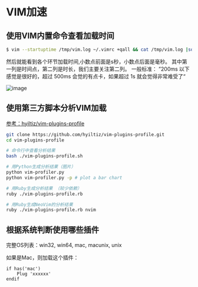 # VIM加速


## 使用VIM内置命令查看加载时间

```sh
$ vim --startuptime /tmp/vim.log ~/.vimrc +qall && cat /tmp/vim.log |sort -nrk 2
```
然后就能看到各个环节加载时间,小数点前面是s秒，小数点后面是毫秒。
其中第一列是时间点，第二列是时长，我们主要关注第二列。
一般标准： ”200ms 以下感觉是很好的，超过 500ms 会觉的有点卡，如果超过 1s 就会觉得非常难受了“

![image](https://user-images.githubusercontent.com/14041622/50057024-d9fa5400-019f-11e9-8544-db4e80cefe1e.png)



## 使用第三方脚本分析VIM加载

[参考：hyiltiz/vim-plugins-profile](https://github.com/hyiltiz/vim-plugins-profile)

```sh
git clone https://github.com/hyiltiz/vim-plugins-profile.git
cd vim-plugins-profile

# 命令行中查看分析结果
bash ./vim-plugins-profile.sh

# 用Python生成分析结果（图片）
python vim-profiler.py 
python vim-profiler.py -p # plot a bar chart

# 用Ruby生成分析结果 （较少依赖）
ruby ./vim-plugins-profile.rb

# 用Ruby生成NeoVim的分析结果
ruby ./vim-plugins-profile.rb nvim
```


## 根据系统判断使用哪些插件

完整OS列表：win32, win64, mac, macunix, unix

如果是Mac，则加载这个插件：
```vim
if has('mac')
    Plug 'xxxxxx'
endif
```
